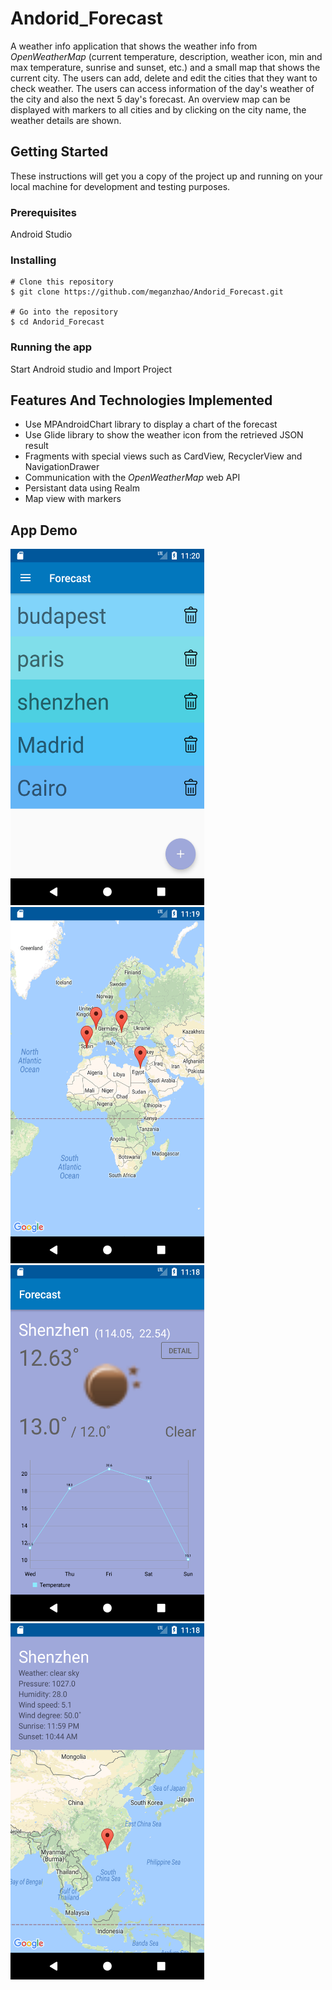 # Andorid_Forecast
A weather info application that shows the weather info from *OpenWeatherMap* (current temperature, description, weather icon, min and max temperature, sunrise and sunset, etc.) and a small map that shows the current city. The users can add, delete and edit the cities that they want to check weather. The users can access information of the day's weather of the city and also the next 5 day's forecast. An overview map can be displayed with markers to all cities and by clicking on the city name, the weather details are shown. 

## Getting Started
These instructions will get you a copy of the project up and running on your local machine for development and testing purposes.
### Prerequisites
Android Studio
### Installing
```
# Clone this repository
$ git clone https://github.com/meganzhao/Andorid_Forecast.git

# Go into the repository
$ cd Andorid_Forecast
```
### Running the app
Start Android studio and Import Project 

## Features And Technologies Implemented 
* Use MPAndroidChart library to display a chart of the forecast
* Use Glide library to show the weather icon from the retrieved JSON result
* Fragments with special views such as CardView, RecyclerView and NavigationDrawer
* Communication with the *OpenWeatherMap* web API
* Persistant data using Realm
* Map view with markers


## App Demo
<img src="img-demo/img1.png" width="310px" height="570px"/>   <img src="img-demo/img2.png" width="310px" height="570px"/>
<img src="img-demo/img3.png" width="310px" height="570px">   <img src="img-demo/img4.png" width="310px" height="570px">


